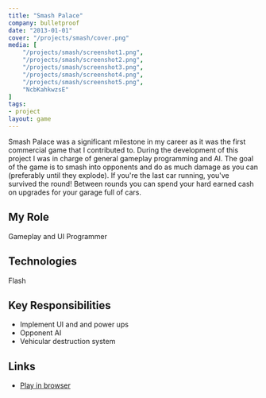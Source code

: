 ```yaml
---
title: "Smash Palace"
company: bulletproof
date: "2013-01-01"
cover: "/projects/smash/cover.png"
media: [
    "/projects/smash/screenshot1.png",
    "/projects/smash/screenshot2.png",
    "/projects/smash/screenshot3.png",
    "/projects/smash/screenshot4.png",
    "/projects/smash/screenshot5.png",
    "NcbKahkwzsE"
]
tags:
- project
layout: game
---
```


Smash Palace was a significant milestone in my career as it was the first commercial game that I contributed to. During the development of this project I was in charge of general gameplay programming and AI. The goal of the game is to smash into opponents and do as much damage as you can (preferably until they explode). If you're the last car running, you've survived the round! Between rounds you can spend your hard earned cash on upgrades for your garage full of cars.

## My Role
Gameplay and UI Programmer

## Technologies
Flash

## Key Responsibilities
* Implement UI and and power ups
* Opponent AI
* Vehicular destruction system

## Links
* [Play in browser](http://bulletproofarcade.com/games/SmashPalace)